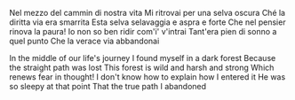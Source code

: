 
Nel mezzo del cammin di nostra vita
Mi ritrovai per una selva oscura
Ché la diritta via era smarrita
Esta selva selavaggia e aspra e forte
Che nel pensier rinova la paura!
Io non so ben ridir com'i' v'intrai
Tant'era pien di sonno a quel punto
Che la verace via abbandonai


In the middle of our life's journey
I found myself in a dark forest
Because the straight path was lost
This forest is wild and harsh and strong
Which renews fear in thought!
I don't know how to explain how I entered it
He was so sleepy at that point
That the true path I abandoned